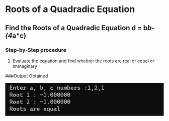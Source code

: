 # Roots of a Quadradic Equation 

## Find the Roots of a Quadradic Equation d = b*b-(4*a*c) 

### Step-by-Step procedure 
1. Evaluate the equation and find whether the roots are real or equal or immaginary  
    
###Output Obtained

![Test_Image_1](rootsofqe.png)
